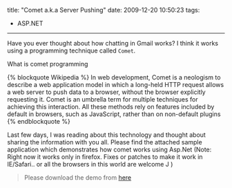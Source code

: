 title: "Comet a.k.a Server Pushing"
date: 2009-12-20 10:50:23
tags:
- ASP.NET
---

Have you ever thought about how chatting in Gmail works? I think it works using a programming technique called `Comet`.

What is comet programming

{% blockquote Wikipedia %}
In web development, Comet is a neologism to describe a web application model in which a long-held HTTP request allows a web server to push data to a browser, without the browser explicitly requesting it. Comet is an umbrella term for multiple techniques for achieving this interaction. All these methods rely on features included by default in browsers, such as JavaScript, rather than on non-default plugins
{% endblockquote %}

Last few days, I was reading about this technology and thought about sharing the information with you all. Please find the attached sample application which demonstrates how comet works using Asp.Net (Note: Right now it works only in firefox. Fixes or patches to make it work in IE/Safari.. or all the browsers in this world are welcome J )

> Please download the demo from [here](http://cdn.rajeeshcv.com/download/Comet.zip)
